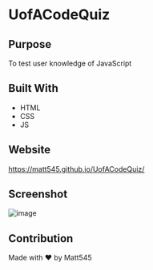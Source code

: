 # UofACodeQuiz

## Purpose
To test user knowledge of JavaScript

## Built With
* HTML
* CSS
* JS
## Website
https://matt545.github.io/UofACodeQuiz/
## Screenshot
![image](https://user-images.githubusercontent.com/84997670/130870403-6ca9f6d8-62a7-4601-848f-d4c702d80298.png)

## Contribution
Made with :heart: by Matt545
